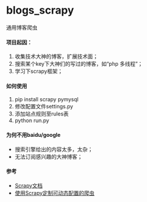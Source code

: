 # blogs_scrapy
通用博客爬虫

#### 项目起因：
1. 收集技术大神的博客，扩展技术面；
2. 搜索某个key下大神们的写过的博客，如“php 多线程”；
3. 学习下scrapy框架；

#### 如何使用
1. pip install scrapy pymysql 
2. 修改配置文件settings.py
3. 添加站点规则至rules表
4. python run.py


#### 为何不用baidu/google
- 搜索引擎给出的内容太多，太杂；
- 无法订阅感兴趣的大神博客；


#### 参考
- [Scrapy文档](http://scrapy-chs.readthedocs.org/zh_CN/latest/index.html)
- [使用Scrapy定制可动态配置的爬虫](http://www.tuicool.com/articles/77BZfuf)
